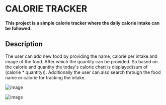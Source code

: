 # CALORIE TRACKER



#### This project is a simple calorie tracker where the daily calorie intake can be followed.



## Description
The user can add new food by providing the name, calorie per intake and image of the food. After which the quantity can be provided. So based on the calorie and quantity the today's calorie chart is displayed(sum of (calorie * quantity)). Additionally the user can also search through the food name or calorie for tracking the intake.


![image](https://github.com/HaripriyaShankar/CALORIE_TRACKER/assets/113589580/7b159a9b-ba44-4254-a30b-512ad6c7aefa)

![image](https://github.com/HaripriyaShankar/CALORIE_TRACKER/assets/113589580/853bae34-d43a-4650-9d9e-f4de1b60257c)

